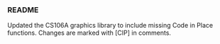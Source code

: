 ### README

Updated the CS106A graphics library to include missing Code in Place functions. Changes are marked with [CIP] in comments.
